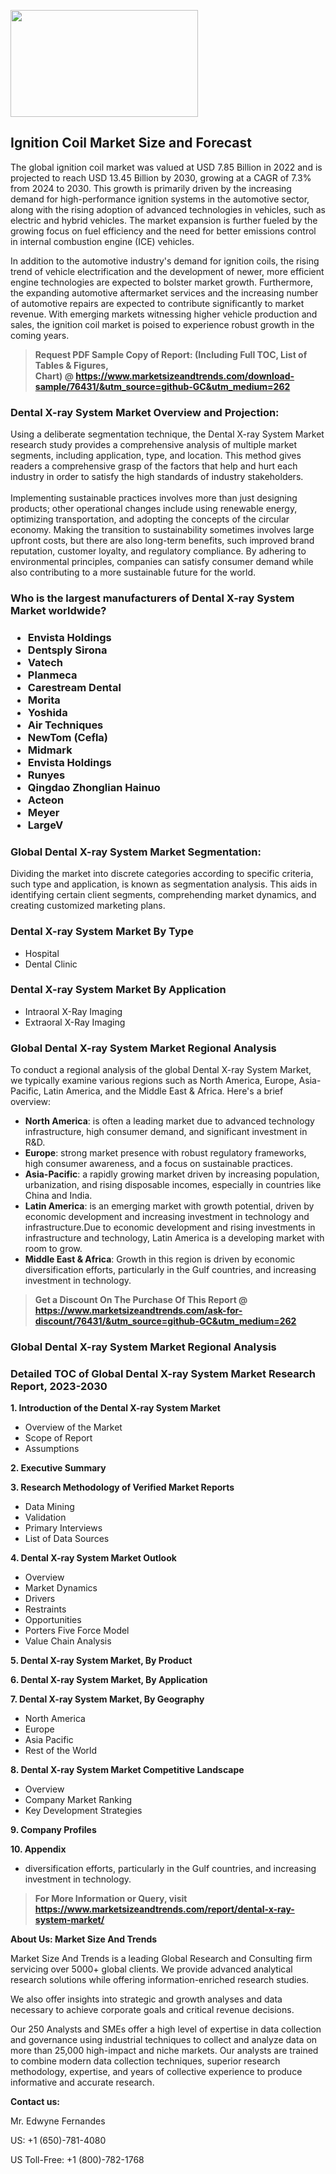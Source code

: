 <p><img class="alignnone size-medium wp-image-20088" src="https://ffe5etoiles.com/wp-content/uploads/2024/12/MST1-300x171.png" alt="" width="300" height="171" /></p><h2>Ignition Coil Market Size and Forecast</h2><p>The global ignition coil market was valued at USD 7.85 Billion in 2022 and is projected to reach USD 13.45 Billion by 2030, growing at a CAGR of 7.3% from 2024 to 2030. This growth is primarily driven by the increasing demand for high-performance ignition systems in the automotive sector, along with the rising adoption of advanced technologies in vehicles, such as electric and hybrid vehicles. The market expansion is further fueled by the growing focus on fuel efficiency and the need for better emissions control in internal combustion engine (ICE) vehicles.</p><p>In addition to the automotive industry's demand for ignition coils, the rising trend of vehicle electrification and the development of newer, more efficient engine technologies are expected to bolster market growth. Furthermore, the expanding automotive aftermarket services and the increasing number of automotive repairs are expected to contribute significantly to market revenue. With emerging markets witnessing higher vehicle production and sales, the ignition coil market is poised to experience robust growth in the coming years.</p></p><blockquote id="" class=""><strong>Request PDF Sample Copy of Report: (Including Full TOC, List of Tables &amp; Figures, Chart)&nbsp;@&nbsp;<strong><a href="https://www.marketsizeandtrends.com/download-sample/76431/&utm_source=github-GC&utm_medium=262" target="_blank">https://www.marketsizeandtrends.com/download-sample/76431/&utm_source=github-GC&utm_medium=262</a></strong></strong></blockquote><h3 id="" class="">Dental X-ray System Market&nbsp;Overview and Projection:</h3><p id="" class="">Using a deliberate segmentation technique, the Dental X-ray System Market research study provides a comprehensive analysis of multiple market segments, including application, type, and location. This method gives readers a comprehensive grasp of the factors that help and hurt each industry in order to satisfy the high standards of industry stakeholders. <br /> <br />Implementing sustainable practices involves more than just designing products; other operational changes include using renewable energy, optimizing transportation, and adopting the concepts of the circular economy. Making the transition to sustainability sometimes involves large upfront costs, but there are also long-term benefits, such improved brand reputation, customer loyalty, and regulatory compliance. By adhering to environmental principles, companies can satisfy consumer demand while also contributing to a more sustainable future for the world.</p><h3 id="" class="">Who is the largest manufacturers of&nbsp;Dental X-ray System Market worldwide?</h3><h3 class=""><p><ul><li>Envista Holdings </li><li> Dentsply Sirona </li><li> Vatech </li><li> Planmeca </li><li> Carestream Dental </li><li> Morita </li><li> Yoshida </li><li> Air Techniques </li><li> NewTom (Cefla) </li><li> Midmark </li><li> Envista Holdings </li><li> Runyes </li><li> Qingdao Zhonglian Hainuo </li><li> Acteon </li><li> Meyer </li><li> LargeV</li></ul></p></h3><h3 id="" class="">Global&nbsp;Dental X-ray System Market Segmentation:</h3><p id="" class="">Dividing the market into discrete categories according to specific criteria, such type and application, is known as segmentation analysis. This aids in identifying certain client segments, comprehending market dynamics, and creating customized marketing plans.</p><h3 id="" class="">Dental X-ray System Market&nbsp;By Type</h3><p><p><ul><li>Hospital </li><li> Dental Clinic</p></li></ul></p></p><h3 id="" class="">Dental X-ray System Market&nbsp;By Application</h3><p class=""><p><ul><li>Intraoral X-Ray Imaging </li><li> Extraoral X-Ray Imaging</li></ul></p></p><h3 id="" class="">Global Dental X-ray System Market Regional Analysis</h3><p id="" class="">To conduct a regional analysis of the global Dental X-ray System Market, we typically examine various regions such as North America, Europe, Asia-Pacific, Latin America, and the Middle East &amp; Africa. Here's a brief overview:</p><ul><li><strong>North America</strong>: is often a leading market due to advanced technology infrastructure, high consumer demand, and significant investment in R&amp;D.</li><li><strong>Europe</strong>: strong market presence with robust regulatory frameworks, high consumer awareness, and a focus on sustainable practices.</li><li><strong>Asia-Pacific</strong>: a rapidly growing market driven by increasing population, urbanization, and rising disposable incomes, especially in countries like China and India.</li><li><strong>Latin America</strong>: is an emerging market with growth potential, driven by economic development and increasing investment in technology and infrastructure.Due to economic development and rising investments in infrastructure and technology, Latin America is a developing market with room to grow.</li><li><strong>Middle East &amp; Africa</strong>: Growth in this region is driven by economic diversification efforts, particularly in the Gulf countries, and increasing investment in technology.</li></ul><blockquote id="" class=""><strong>Get a Discount On The Purchase Of This Report @ <strong><a href="https://www.marketsizeandtrends.com/ask-for-discount/76431/&utm_source=github-GC&utm_medium=262" target="_blank">https://www.marketsizeandtrends.com/ask-for-discount/76431/&utm_source=github-GC&utm_medium=262</a></strong></strong></blockquote><h3 id="" class="">Global Dental X-ray System Market Regional Analysis</h3><h3 id="" class="">Detailed TOC of Global Dental X-ray System Market Research Report, 2023-2030</h3><p id="" class=""><strong>1. Introduction of the Dental X-ray System Market</strong></p><ul><li>Overview of the Market</li><li>Scope of Report</li><li>Assumptions</li></ul><p id="" class=""><strong>2. Executive Summary</strong></p><p id="" class=""><strong>3. Research Methodology of Verified Market Reports</strong></p><ul><li>Data Mining</li><li>Validation</li><li>Primary Interviews</li><li>List of Data Sources</li></ul><p id="" class=""><strong>4. Dental X-ray System Market Outlook</strong></p><ul><li>Overview</li><li>Market Dynamics</li><li>Drivers</li><li>Restraints</li><li>Opportunities</li><li>Porters Five Force Model</li><li>Value Chain Analysis</li></ul><p id="" class=""><strong>5. Dental X-ray System Market, By Product</strong></p><p id="" class=""><strong>6. Dental X-ray System Market, By Application</strong></p><p id="" class=""><strong>7. Dental X-ray System Market, By Geography</strong></p><ul><li>North America</li><li>Europe</li><li>Asia Pacific</li><li>Rest of the World</li></ul><p id="" class=""><strong>8. Dental X-ray System Market Competitive Landscape</strong></p><ul><li>Overview</li><li>Company Market Ranking</li><li>Key Development Strategies</li></ul><p id="" class=""><strong>9. Company Profiles</strong></p><p id="" class=""><strong>10. Appendix</strong></p><ul><li>diversification efforts, particularly in the Gulf countries, and increasing investment in technology.</li></ul><blockquote id="" class=""><strong>For More Information or Query, visit <strong><strong><a href="https://www.marketsizeandtrends.com/report/dental-x-ray-system-market/" target="_blank">https://www.marketsizeandtrends.com/report/dental-x-ray-system-market/</a></strong></strong></strong></blockquote><p id="" class=""><strong>About Us: Market Size And Trends</strong></p><p id="" class="">Market Size And Trends is a leading Global Research and Consulting firm servicing over 5000+ global clients. We provide advanced analytical research solutions while offering information-enriched research studies.</p><p id="" class="">We also offer insights into strategic and growth analyses and data necessary to achieve corporate goals and critical revenue decisions.</p><p id="" class="">Our 250 Analysts and SMEs offer a high level of expertise in data collection and governance using industrial techniques to collect and analyze data on more than 25,000 high-impact and niche markets. Our analysts are trained to combine modern data collection techniques, superior research methodology, expertise, and years of collective experience to produce informative and accurate research.</p><p id="" class=""><strong>Contact us:</strong></p><p id="" class="">Mr. Edwyne Fernandes</p><p id="" class="">US: +1 (650)-781-4080</p><p id="" class="">US Toll-Free: +1 (800)-782-1768</p>

